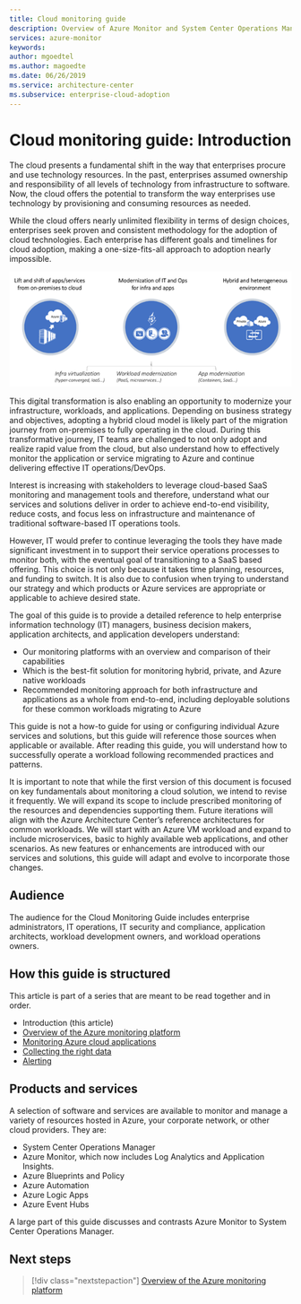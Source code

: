 ```yaml
---
title: Cloud monitoring guide
description: Overview of Azure Monitor and System Center Operations Manager
services: azure-monitor
keywords: 
author: mgoedtel
ms.author: magoedte
ms.date: 06/26/2019
ms.service: architecture-center
ms.subservice: enterprise-cloud-adoption
---
```


# Cloud monitoring guide: Introduction

The cloud presents a fundamental shift in the way that enterprises procure and use technology resources. In the past, enterprises assumed ownership and responsibility of all levels of technology from infrastructure to software. Now, the cloud offers the potential to transform the way enterprises use technology by provisioning and consuming resources as needed.

While the cloud offers nearly unlimited flexibility in terms of design choices, enterprises seek proven and consistent methodology for the adoption of cloud technologies.  Each enterprise has different goals and timelines for cloud adoption, making a one-size-fits-all approach to adoption nearly impossible.

![Cloud adoption strategies](./media/monitoring-management-guidance-cloud-and-on-premises/introduction-cloud-adoption.png)

This digital transformation is also enabling an opportunity to modernize your infrastructure, workloads, and applications. Depending on business strategy and objectives, adopting a hybrid cloud model is likely part of the migration journey from on-premises to fully operating in the cloud. During this transformative journey, IT teams are challenged to not only adopt and realize rapid value from the cloud, but also understand how to effectively monitor the application or service migrating to Azure and continue delivering effective IT operations/DevOps.  

Interest is increasing with stakeholders to leverage cloud-based SaaS monitoring and management tools and therefore, understand what our services and solutions deliver in order to achieve end-to-end visibility, reduce costs, and focus less on infrastructure and maintenance of traditional software-based IT operations tools.  

However, IT would prefer to continue leveraging the tools they have made significant investment in to support their service operations processes to monitor both, with the eventual goal of transitioning to a SaaS based offering.  This choice is not only because it takes time planning, resources, and funding to switch.  It is also due to confusion when trying to understand our strategy and which products or Azure services are appropriate or applicable to achieve desired state.  

The goal of this guide is to provide a detailed reference to help enterprise information technology (IT) managers, business decision makers, application architects, and application developers understand:

* Our monitoring platforms with an overview and comparison of their capabilities
* Which is the best-fit solution for monitoring hybrid, private, and Azure native workloads
* Recommended monitoring approach for both infrastructure and applications as a whole from end-to-end, including deployable solutions for these common workloads migrating to Azure

This guide is not a how-to guide for using or configuring individual Azure services and solutions, but this guide will reference those sources when applicable or available.  After reading this guide, you will understand how to successfully operate a workload following recommended practices and patterns.  

It is important to note that while the first version of this document is focused on key fundamentals about monitoring a cloud solution, we intend to revise it frequently. We will expand its scope to include prescribed monitoring of the resources and dependencies supporting them. Future iterations will align with the Azure Architecture Center’s reference architectures for common workloads.  We will start with an Azure VM workload and expand to include microservices, basic to highly available web applications, and other scenarios.  As new features or enhancements are introduced with our services and solutions, this guide will adapt and evolve to incorporate those changes.  

## Audience

The audience for the Cloud Monitoring Guide includes enterprise administrators, IT operations, IT security and compliance, application architects, workload development owners, and workload operations owners.

## How this guide is structured

This article is part of a series that are meant to be read together and in order.

* Introduction (this article)
* [Overview of the Azure monitoring platform](./platform-overview.md)
* [Monitoring Azure cloud applications](./cloud-app-howto.md)
* [Collecting the right data](./data-collection.md)
* [Alerting](./alert.md)

## Products and services

A selection of software and services are available to monitor and manage a variety of resources hosted in Azure, your corporate network, or other cloud providers.  They are:

* System Center Operations Manager
* Azure Monitor, which now includes Log Analytics and Application Insights.
* Azure Blueprints and Policy
* Azure Automation
* Azure Logic Apps
* Azure Event Hubs

A large part of this guide discusses and contrasts Azure Monitor to System Center Operations Manager.

## Next steps

> [!div class="nextstepaction"]
> [Overview of the Azure monitoring platform](./platform-overview.md)
